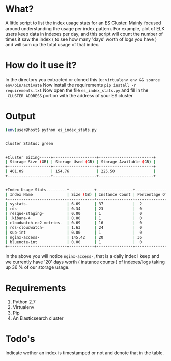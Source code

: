 # What?
A little script to list the index usage stats for an ES Cluster.  Mainly focused around understanding the usage per index pattern.  For example, alot of ELK users keep data in indexes per day, and this script will count the number of times it saw the index ( to see how many 'days' worth of logs you have ) and will sum up the total usage of that index.  

# How do it use it?
In the directory you extracted or cloned this to:
```virtualenv env && source env/bin/activate```
Now install the requirements
```pip install -r requirements.txt```
Now open the file ```es_index_stats.py``` and fill in the ```_CLUSTER_ADDRESS``` portion with the address of your ES cluster

# Output
```bash
(env)user@host$ python es_index_stats.py


Cluster Status: green


+Cluster Sizing-----+-------------------+------------------------+
| Storage Size (GB) | Storage Used (GB) | Storage Available (GB) |
+-------------------+-------------------+------------------------+
| 401.09            | 154.76            | 225.50                 |
+-------------------+-------------------+------------------------+


+Index Usage Stats---------+-----------+----------------+-------------------+
| Index Name               | Size (GB) | Instance Count | Percentage Of Use |
+--------------------------+-----------+----------------+-------------------+
| systats-                 | 6.69      | 37             |  2                |
| rds-                     | 0.34      | 23             |  0                |
| resque-staging-          | 0.00      | 1              |  0                |
| .kibana-4                | 0.00      | 1              |  0                |
| cloudwatch-ec2-metrics-  | 0.69      | 16             |  0                |
| rds-cloudwatch-          | 1.63      | 24             |  0                |
| sup-int                  | 0.00      | 1              |  0                |
| nginx-access-            | 145.42    | 20             | 36                |
| bluenote-int             | 0.00      | 1              |  0                |
+--------------------------+-----------+----------------+-------------------+
```
In the above you will notice ```nginx-access-```, that is a daily index I keep and we currently have '20' days worth ( instance counts ) of indexes/logs taking up 36 % of our storage usage.

# Requirements
1. Python 2.7
2. Virtualenv
3. Pip
4. An Elasticsearch cluster

# Todo's
Indicate wether an index is timestamped or not and denote that in the table. 

